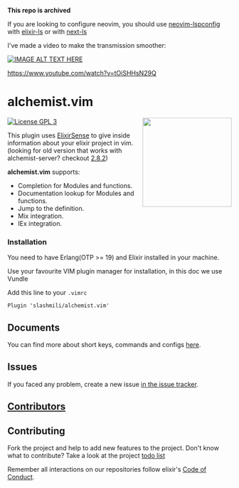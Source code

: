 **This repo is archived**

If you are looking to configure neovim, you should use [neovim-lspconfig](https://github.com/neovim/nvim-lspconfig) with [elixir-ls](https://github.com/elixir-lsp/elixir-ls) or with [next-ls](https://github.com/elixir-tools/next-ls)

I've made a video to make the transmission smoother: 



[![IMAGE ALT TEXT HERE](https://img.youtube.com/vi/tOiSHHsN29Q/0.jpg)]([https://www.youtube.com/watch?v=YOUTUBE_VIDEO_ID_HERE](https://www.youtube.com/watch?v=tOiSHHsN29Q))

https://www.youtube.com/watch?v=tOiSHHsN29Q

# alchemist.vim



<img src="https://github.com/slashmili/alchemist.vim/raw/main/logo.png" width="200" align="right">

[![License GPL 3](https://img.shields.io/badge/license-GPL_3-green.svg)](http://www.gnu.org/licenses/gpl-3.0)


This plugin uses [ElixirSense](https://github.com/elixir-lsp/elixir_sense) to give inside information about your elixir project in vim. (looking for old version that works with alchemist-server? checkout [2.8.2](https://github.com/slashmili/alchemist.vim/tree/2.8.2))

**alchemist.vim** supports:

* Completion for Modules and functions.
* Documentation lookup for Modules and functions.
* Jump to the definition.
* Mix integration.
* IEx integration.

### Installation
You need to have Erlang(OTP >= 19) and Elixir installed in your machine.

Use your favourite VIM plugin manager for installation, in this doc we use Vundle

Add this line to your `.vimrc`

```
Plugin 'slashmili/alchemist.vim'
```

## Documents

You can find more about short keys, commands and configs [here](https://github.com/slashmili/alchemist.vim/wiki).

## Issues

If you faced any problem, create a new issue [in the issue tracker](https://github.com/slashmili/alchemist.vim/issues).

## [Contributors](https://github.com/slashmili/alchemist.vim/graphs/contributors)

## Contributing

Fork the project and help to add new features to the project. Don't know what to contribute? Take a look at the project [todo list](https://github.com/slashmili/alchemist.vim/issues/1)

Remember all interactions on our repositories follow elixir's [Code of Conduct](https://github.com/elixir-lang/elixir/blob/master/CODE_OF_CONDUCT.md).
